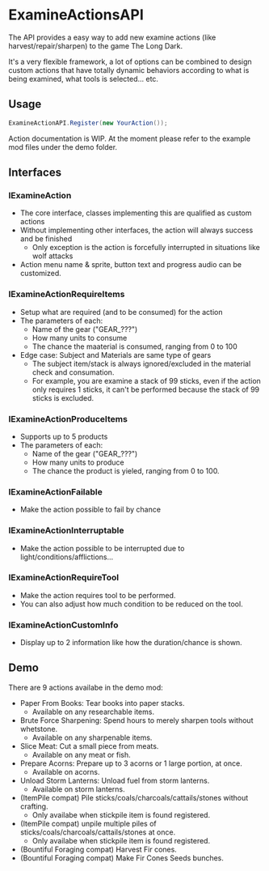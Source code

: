 # ExamineActionsAPI

The API provides a easy way to add new examine actions (like harvest/repair/sharpen) to the game The Long Dark.

It's a very flexible framework, a lot of options can be combined to design custom actions that have totally dynamic behaviors according to what is being examined, what tools is selected... etc.

## Usage

```csharp
ExamineActionAPI.Register(new YourAction());
```

Action documentation is WIP. At the moment please refer to the example mod files under the demo folder.

## Interfaces

### IExamineAction

- The core interface, classes implementing this are qualified as custom actions
- Without implementing other interfaces, the action will always success and be finished
    - Only exception is the action is forcefully interrupted in situations like wolf attacks
- Action menu name & sprite, button text and progress audio can be customized.

### IExamineActionRequireItems

- Setup what are required (and to be consumed) for the action
- The parameters of each:
    - Name of the gear ("GEAR_???")
    - How many units to consume
    - The chance the maaterial is consumed, ranging from 0 to 100
- Edge case: Subject and Materials are same type of gears
    - The subject item/stack is always ignored/excluded in the material check and consumation.
    - For example, you are examine a stack of 99 sticks, even if the action only requires 1 sticks, it can't be performed because the stack of 99 sticks is excluded.

### IExamineActionProduceItems

- Supports up to 5 products
- The parameters of each:
    - Name of the gear ("GEAR_???")
    - How many units to produce
    - The chance the product is yieled, ranging from 0 to 100.

### IExamineActionFailable

- Make the action possible to fail by chance

### IExamineActionInterruptable

- Make the action possible to be interrupted due to light/conditions/afflictions...

### IExamineActionRequireTool

- Make the action requires tool to be performed.
- You can also adjust how much condition to be reduced on the tool.

### IExamineActionCustomInfo

- Display up to 2 information like how the duration/chance is shown.

## Demo

There are 9 actions availabe in the demo mod:

- Paper From Books: Tear books into paper stacks.
    - Available on any researchable items.
- Brute Force Sharpening: Spend hours to merely sharpen tools without whetstone.
    - Available on any sharpenable items.
- Slice Meat: Cut a small piece from meats.
    - Available on any meat or fish.
- Prepare Acorns: Prepare up to 3 acorns or 1 large portion, at once.
    - Available on acorns.
- Unload Storm Lanterns: Unload fuel from storm lanterns.
    - Available on storm lanterns.
- (ItemPile compat) Pile sticks/coals/charcoals/cattails/stones without crafting.
    - Only availabe when stickpile item is found registered.
- (ItemPile compat) unpile multiple piles of sticks/coals/charcoals/cattails/stones at once.
    - Only availabe when stickpile item is found registered.
- (Bountiful Foraging compat) Harvest Fir cones.
- (Bountiful Foraging compat) Make Fir Cones Seeds bunches.